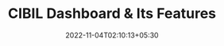 ---
title: "CIBIL Dashboard & Its Features"
date: 2022-11-04T02:10:13+05:30

layout: article

thumbnail: "images/dynamic-images/video-thumbnail-1.png"
---